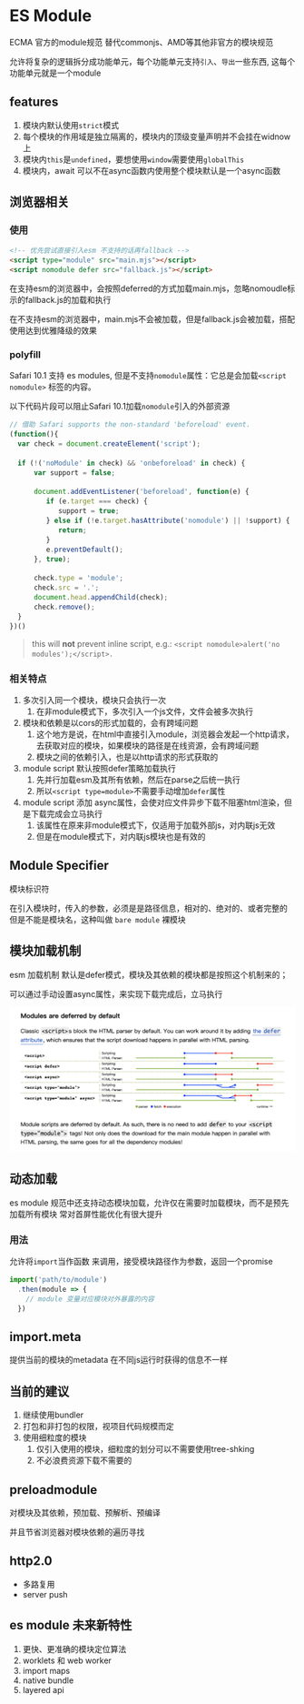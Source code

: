 # ES Module

ECMA 官方的module规范
替代commonjs、AMD等其他非官方的模块规范

允许将复杂的逻辑拆分成功能单元，每个功能单元支持`引入`、`导出`一些东西, 这每个功能单元就是一个module

## features

1. 模块内默认使用`strict`模式
2. 每个模块的作用域是独立隔离的，模块内的顶级变量声明并不会挂在widnow上
3. 模块内`this`是`undefined`，要想使用`window`需要使用`globalThis`
4. 模块内，await 可以不在async函数内使用整个模块默认是一个async函数

## 浏览器相关

### 使用

```html
<!-- 优先尝试直接引入esm 不支持的话再fallback -->
<script type="module" src="main.mjs"></script>
<script nomodule defer src="fallback.js"></script>
```

在支持esm的浏览器中，会按照deferred的方式加载main.mjs，忽略nomoudle标示的fallback.js的加载和执行

在不支持esm的浏览器中，main.mjs不会被加载，但是fallback.js会被加载，搭配使用达到优雅降级的效果

### polyfill

Safari 10.1 支持 es modules, 但是不支持`nomodule`属性：它总是会加载`<script nomodule>` 标签的内容。

以下代码片段可以阻止Safari 10.1加载`nomodule`引入的外部资源

```js
// 借助 Safari supports the non-standard 'beforeload' event.
(function(){
  var check = document.createElement('script');

  if (!('noModule' in check) && 'onbeforeload' in check) {
      var support = false;
      
      document.addEventListener('beforeload', function(e) {
         if (e.target === check) {
            support = true;
         } else if (!e.target.hasAttribute('nomodule') || !support) {
            return;
         }
         e.preventDefault();
      }, true);

      check.type = 'module';
      check.src = '.';
      document.head.appendChild(check);
      check.remove();
  }
})()
```

> this will **not** prevent inline script, e.g.:
> `<script nomodule>alert('no modules');</script>.`

### 相关特点

1. 多次引入同一个模块，模块只会执行一次
   1. 在非module模式下，多次引入一个js文件，文件会被多次执行
2. 模块和依赖是以cors的形式加载的，会有跨域问题
   1. 这个地方是说，在html中直接引入module，浏览器会发起一个http请求，去获取对应的模块，如果模块的路径是在线资源，会有跨域问题
   2. 模块之间的依赖引入，也是以http请求的形式获取的
3. module script 默认按照defer策略加载执行
   1. 先并行加载esm及其所有依赖，然后在parse之后统一执行
   2. 所以`<script type=module>`不需要手动增加`defer`属性
4. module script 添加 async属性，会使对应文件异步下载不阻塞html渲染，但是下载完成会立马执行
   1. 该属性在原来非module模式下，仅适用于加载外部js，对内联js无效
   2. 但是在module模式下，对内联js模块也是有效的

## Module Specifier

模块标识符

在引入模块时，传入的参数，必须是是路径信息，相对的、绝对的、或者完整的
但是不能是模块名，这种叫做 `bare module` 裸模块

## 模块加载机制

esm 加载机制 默认是defer模式，模块及其依赖的模块都是按照这个机制来的；

可以通过手动设置async属性，来实现下载完成后，立马执行

![load-esm](./imgs/module-load.png)

## 动态加载

es module 规范中还支持动态模块加载，允许仅在需要时加载模块，而不是预先加载所有模块
常对首屏性能优化有很大提升

### 用法

允许将`import`当作函数 来调用，接受模块路径作为参数，返回一个promise

```js
import('path/to/module')
  .then(module => {
    // module 变量对应模块对外暴露的内容
  })

```

## import.meta

提供当前的模块的metadata
在不同js运行时获得的信息不一样

## 当前的建议

1. 继续使用bundler
2. 打包和非打包的权限，视项目代码规模而定
3. 使用细粒度的模块
   1. 仅引入使用的模块，细粒度的划分可以不需要使用tree-shking
   2. 不必浪费资源下载不需要的

## preloadmodule

对模块及其依赖，预加载、预解析、预编译

并且节省浏览器对模块依赖的遍历寻找

## http2.0

+ 多路复用
+ server push

## es module 未来新特性

1. 更快、更准确的模块定位算法
2. worklets 和 web worker
3. import maps
4. native bundle
5. layered api
